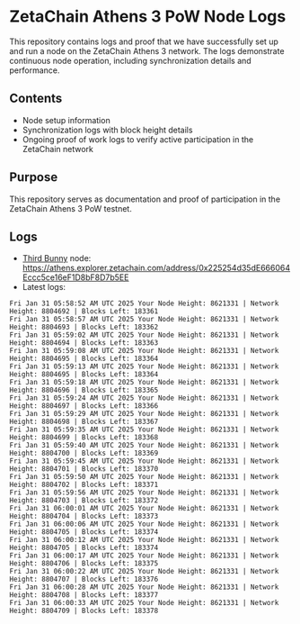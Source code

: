 # ZetaChain Athens 3 PoW Node Logs
This repository contains logs and proof that we have successfully set up and run a node on the ZetaChain Athens 3 network. The logs demonstrate continuous node operation, including synchronization details and performance.

## Contents
- Node setup information
- Synchronization logs with block height details
- Ongoing proof of work logs to verify active participation in the ZetaChain network

## Purpose
This repository serves as documentation and proof of participation in the ZetaChain Athens 3 PoW testnet.

## Logs

- [Third Bunny](https://thirdbunny.xyz/) node: https://athens.explorer.zetachain.com/address/0x225254d35dE666064Eccc5ce16eF1D8bF8D7b5EE
- Latest logs:
```
Fri Jan 31 05:58:52 AM UTC 2025 Your Node Height: 8621331 | Network Height: 8804692 | Blocks Left: 183361
Fri Jan 31 05:58:57 AM UTC 2025 Your Node Height: 8621331 | Network Height: 8804693 | Blocks Left: 183362
Fri Jan 31 05:59:02 AM UTC 2025 Your Node Height: 8621331 | Network Height: 8804694 | Blocks Left: 183363
Fri Jan 31 05:59:08 AM UTC 2025 Your Node Height: 8621331 | Network Height: 8804695 | Blocks Left: 183364
Fri Jan 31 05:59:13 AM UTC 2025 Your Node Height: 8621331 | Network Height: 8804695 | Blocks Left: 183364
Fri Jan 31 05:59:18 AM UTC 2025 Your Node Height: 8621331 | Network Height: 8804696 | Blocks Left: 183365
Fri Jan 31 05:59:24 AM UTC 2025 Your Node Height: 8621331 | Network Height: 8804697 | Blocks Left: 183366
Fri Jan 31 05:59:29 AM UTC 2025 Your Node Height: 8621331 | Network Height: 8804698 | Blocks Left: 183367
Fri Jan 31 05:59:35 AM UTC 2025 Your Node Height: 8621331 | Network Height: 8804699 | Blocks Left: 183368
Fri Jan 31 05:59:40 AM UTC 2025 Your Node Height: 8621331 | Network Height: 8804700 | Blocks Left: 183369
Fri Jan 31 05:59:45 AM UTC 2025 Your Node Height: 8621331 | Network Height: 8804701 | Blocks Left: 183370
Fri Jan 31 05:59:50 AM UTC 2025 Your Node Height: 8621331 | Network Height: 8804702 | Blocks Left: 183371
Fri Jan 31 05:59:56 AM UTC 2025 Your Node Height: 8621331 | Network Height: 8804703 | Blocks Left: 183372
Fri Jan 31 06:00:01 AM UTC 2025 Your Node Height: 8621331 | Network Height: 8804704 | Blocks Left: 183373
Fri Jan 31 06:00:06 AM UTC 2025 Your Node Height: 8621331 | Network Height: 8804705 | Blocks Left: 183374
Fri Jan 31 06:00:12 AM UTC 2025 Your Node Height: 8621331 | Network Height: 8804705 | Blocks Left: 183374
Fri Jan 31 06:00:17 AM UTC 2025 Your Node Height: 8621331 | Network Height: 8804706 | Blocks Left: 183375
Fri Jan 31 06:00:22 AM UTC 2025 Your Node Height: 8621331 | Network Height: 8804707 | Blocks Left: 183376
Fri Jan 31 06:00:28 AM UTC 2025 Your Node Height: 8621331 | Network Height: 8804708 | Blocks Left: 183377
Fri Jan 31 06:00:33 AM UTC 2025 Your Node Height: 8621331 | Network Height: 8804709 | Blocks Left: 183378
```
